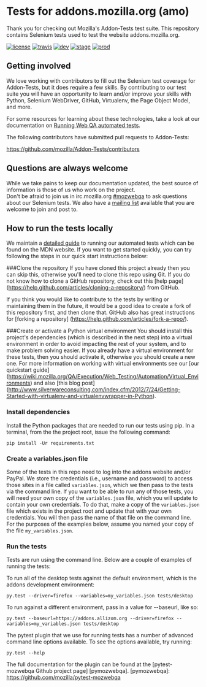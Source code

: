 Tests for addons.mozilla.org (amo)
==================================

Thank you for checking out Mozilla's Addon-Tests test suite.
This repository contains Selenium tests used to test the website addons.mozilla.org.

[![license](https://img.shields.io/badge/license-MPL%202.0-blue.svg)](https://github.com/mozilla/Addon-Tests/blob/master/LICENSE)
[![travis](https://img.shields.io/travis/mozilla/Addon-Tests.svg?label=travis)](http://travis-ci.org/mozilla/Addon-Tests/)
[![dev](https://img.shields.io/jenkins/s/https/webqa-ci.mozilla.com/amo.dev.svg?label=dev)](https://webqa-ci.mozilla.com/job/amo.dev/)
[![stage](https://img.shields.io/jenkins/s/https/webqa-ci.mozilla.com/amo.stage.saucelabs.svg?label=stage)](https://webqa-ci.mozilla.com/job/amo.stage.saucelabs/)
[![prod](https://img.shields.io/jenkins/s/https/webqa-ci.mozilla.com/amo.prod.svg?label=prod)](https://webqa-ci.mozilla.com/job/amo.prod/)

Getting involved
----------------

We love working with contributors to fill out the Selenium test coverage for Addon-Tests,
but it does require a few skills.
By contributing to our test suite you will have an opportunity to learn and/or improve your
skills with Python, Selenium WebDriver, GitHub, Virtualenv, the Page Object Model, and more.

For some resources for learning about these technologies, take a look at our documentation on 
[Running Web QA automated tests][runningtests].

[runningtests]: https://developer.mozilla.org/en-US/docs/Mozilla/QA/Running_Web_QA_automated_tests

The following contributors have submitted pull requests to Addon-Tests:

https://github.com/mozilla/Addon-Tests/contributors


Questions are always welcome
----------------------------
While we take pains to keep our documentation updated, the best source of information is those 
of us who work on the project.  
Don't be afraid to join us in irc.mozilla.org [#mozwebqa][mozwebqa] to ask questions about our 
Selenium tests.
We also have a [mailing list][mailing_list] available that you are welcome to join and post to.

[mozwebqa]:http://widget01.mibbit.com/?settings=1b10107157e79b08f2bf99a11f521973&server=irc.mozilla.org&channel=%23mozwebqa
[mailing_list]:https://mail.mozilla.org/listinfo/mozwebqa

How to run the tests locally
-----------------------------------------
We maintain a [detailed guide][runningtests] to running our automated tests which can be found on the MDN website.
If you want to get started quickly, you can try following the steps in our quick start instructions below:

###Clone the repository
If you have cloned this project already then you can skip this, otherwise you'll need to clone this repo using Git.
If you do not know how to clone a GitHub repository, check out this 
[help page] (https://help.github.com/articles/cloning-a-repository/) from GitHub.

If you think you would like to contribute to the tests by writing or maintaining them in the future,
it would be a good idea to create a fork of this repository first, and then clone that.
GitHub also has great instructions for [forking a repository] (https://help.github.com/articles/fork-a-repo/).

###Create or activate a Python virtual environment
You should install this project's dependencies (which is described in the next step) into a virtual environment
in order to avoid impacting the rest of your system, and to make problem solving easier.
If you already have a virtual environment for these tests, then you should activate it, 
otherwise you should create a new one.
For more information on working with virtual environments see our 
[our quickstart guide] (https://wiki.mozilla.org/QA/Execution/Web_Testing/Automation/Virtual_Environments) 
and also [this blog post] (http://www.silverwareconsulting.com/index.cfm/2012/7/24/Getting-Started-with-virtualenv-and-virtualenvwrapper-in-Python).

### Install dependencies
Install the Python packages that are needed to run our tests using pip. In a terminal, 
from the the project root, issue the following command:

    pip install -Ur requirements.txt

### Create a variables.json file
Some of the tests in this repo need to log into the addons website and/or PayPal.
We store the credentials (i.e., username and password) to access those sites in a file 
called `variables.json`, which we then pass to the tests via the command line. 
If you want to be able to run any of those tests, you will need your own copy of 
the `variables.json` file, which you will update to contain your own credentials.
To do that, make a copy of the `variables.json` file which exists in the project root
 and update that with your own credentials. 
 You will then pass the name of that file on the command line. 
 For the purposes of the examples below, assume you named your copy of the file `my_variables.json`.

### Run the tests

Tests are run using the command line. Below are a couple of examples of running the tests:

To run all of the desktop tests against the default environment, which is the addons development environment:

	py.test --driver=firefox --variables=my_variables.json tests/desktop
	
To run against a different environment, pass in a value for --baseurl, like so:

	py.test --baseurl=https://addons.allizom.org --driver=firefox --variables=my_variables.json tests/desktop

The pytest plugin that we use for running tests has a number of advanced command line 
options available. To see the options available, try running:

    py.test --help

The full documentation for the plugin can be found at the [pytest-mozwebqa Github project page] [pymozwebqa].
[pymozwebqa]: https://github.com/mozilla/pytest-mozwebqa
